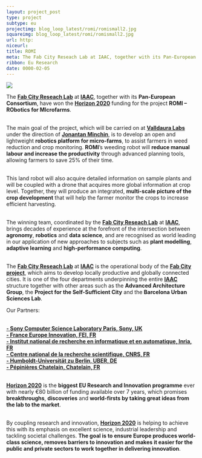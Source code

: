 ```yaml
---
layout: project_post
type: project
subtype: eu
projectimg: blog_loop_latest/romi/romismall2.jpg
squareimg: blog_loop_latest/romi/romismall2.jpg
url: http:
niceurl: 
title: ROMI
meta: The Fab City Reseach Lab at IAAC, together with its Pan-European Consortium, have won the Horizon 2020 funding for the project ROMI – RObotics for MIcrofarms. 
ribbon: Eu Research
date: 0000-02-05
---
```


<img src= "http://www.fablabbcn.org/img/blog/blog_loop_latest/romi/romi1.jpg" align="middle"> 
<br>

The <strong><a href="http://fab.city/">Fab City Reseach Lab</a></strong> at <strong><a href="https://iaac.net/">IAAC</a></strong>, together with its <strong>Pan-European Consortium</strong>, have won the <strong><a href="https://ec.europa.eu/programmes/horizon2020/">Horizon 2020</a></strong> funding for the project <strong>ROMI – RObotics for MIcrofarms</strong>.<br> <br>

The main goal of the project, which will be carried on at <strong><a href="http://valldaura.net/">Valldaura Labs</a></strong> under the direction of <strong><a href="https://fablabbcn.org/about_us.html">Jonantan Minchin</a></strong>, is to develop an open and lightweight <strong>robotics platform for micro-farms</strong>, to assist farmers in weed reduction and crop monitoring. <strong>ROMI</strong>’s weeding robot will <strong>reduce manual labour and increase the productivity</strong> through advanced planning tools, allowing farmers to save 25% of their time.<br> <br>

This land robot will also acquire detailed information on sample plants and will be coupled with a drone that acquires more global information at crop level. Together, they will produce an integrated, <strong>multi-scale picture of the crop development</strong> that will help the farmer monitor the crops to increase efficient harvesting.<br> <br>

The winning team, coordinated by the <strong><a href="http://fab.city/">Fab City Reseach Lab</a></strong> at <strong><a href="https://iaac.net/">IAAC</a></strong>, brings decades of experience at the forefront of the intersection between <strong>agronomy</strong>, <strong>robotics</strong> and <strong>data science</strong>, and are recognised as world leading in our application of new approaches to subjects such as <strong>plant modelling</strong>, <strong>adaptive learning</strong> and <strong>high-performance computing</strong>.<br><br>

The <strong><a href="http://fab.city/">Fab City Reseach Lab</a></strong> at <strong><a href="https://iaac.net/">IAAC</a></strong> is the operational body of the <strong><a href="http://fab.city/">Fab City project</a></strong>, which aims to develop locally productive and globally connected cities. It is one of the four departments underpinning the entire <strong><a href="https://iaac.net/">IAAC</a></strong> structure together with other areas such as the <strong>Advanced Architecture Group</strong>, the <strong>Project for the Self-Sufficient City</strong> and the <strong>Barcelona Urban Sciences Lab</strong>.

Our Partners:<br><br>

<strong><a href="https://www.csl.sony.fr/">- Sony Computer Science Laboratory Paris, Sony, UK</a></strong><br>
<strong><a href="http://www.france-europe-innovation.fr/">- France Europe Innovation, FEI, FR</a></strong><br>
<strong><a href="https://www.inria.fr/en/">- Institut national de recherche en informatique et en automatique, Inria, FR</a></strong><br>
<strong><a href="http://www.cnrs.fr/index.php">- Centre national de la recherche scientifique, CNRS, FR</a></strong><br>
<strong><a href="https://tramooc.eu/partners/humboldt-universit%C3%A4t-zu-berlin-uber">- Humboldt-Universität zu Berlin, UBER, DE</a></strong><br>
<strong><a href="http://www.pepinieres-chatelain.com/">- Pépinières Chatelain, Chatelain, FR</a></strong><br><br>

<strong><a href="https://ec.europa.eu/programmes/horizon2020/">Horizon 2020</a></strong> is the <strong>biggest EU Research and Innovation programme</strong> ever with nearly €80 billion of funding available over 7 years, which promises <strong>breakthroughs</strong>, <strong>discoveries</strong> and <strong>world-firsts by taking great ideas from the lab to the market</strong>.<br><br>

By coupling research and innovation, <strong><a href="https://ec.europa.eu/programmes/horizon2020/">Horizon 2020</a></strong> is helping to achieve this with its emphasis on excellent science, industrial leadership and tackling societal challenges. <strong>The goal is to ensure Europe produces world-class science, removes barriers to innovation and makes it easier for the public and private sectors to work together in delivering innovation</strong>.<br><br>
